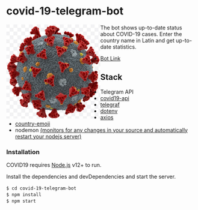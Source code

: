 # covid-19-telegram-bot

[<img src="covid-logo.png" width="250" align="left" />]()

The bot shows up-to-date status about COVID-19 cases. Enter the country name in Latin and get up-to-date statistics.
* [Bot Link](t.me/cv19_corona_virus_bot)


## Stack
* Telegram API
* [covid19-api](https://covid-193.p.rapidapi.com)
* [telegraf](https://www.npmjs.com/package/telegraf)
* [dotenv](https://www.npmjs.com/package/dotenv)
* [axios](https://www.npmjs.com/package/axios)
* [country-emoji](https://www.npmjs.com/package/country-emoji)
* nodemon [(monitors for any changes in your source and automatically restart your nodejs server)](https://nodemon.io/)


### Installation

COVID19 requires [Node.js](https://nodejs.org/) v12+ to run.

Install the dependencies and devDependencies and start the server.

```sh
$ cd covid-19-telegram-bot
$ npm install
$ npm start
```